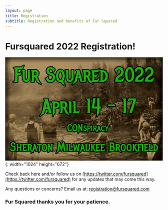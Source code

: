 ```yaml
---
layout: page
title: Registration
subtitle: Registration and benefits of Fur Squared
---
```


# Fursquared 2022 Registration\!

![](/uploads/photo-2021-12-15-20-54-37.jpg){: width="1024" height="672"}

Check back here and/or follow us on [https://twitter.com/fursquared](https://twitter.com/fursquared) for any updates that may come this way.

Any questions or concerns? Email us at: [registration@fursquared.com](mailto:registration@fursquared.com)

### Fur Squared thanks you for your patience.
